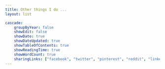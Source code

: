 ```yaml
---
title: Other things I do ...
layout: list

cascade:
    groupByYear: false
    showEdit: false
    showDate: true
    showDateUpdated: true
    showTableOfContents: true
    showReadingTime: true
    showWordCount: true
    sharingLinks: ["facebook", "twitter", "pinterest", "reddit", "linkedin", "email"]
---
```


